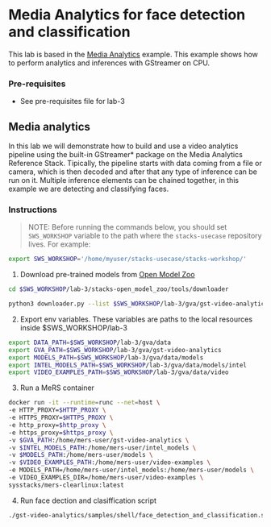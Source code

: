 # Media Analytics for face detection and classification

This lab is based in the [Media Analytics](https://docs.01.org/clearlinux/latest/guides/stacks/mers.html#media-analytics) example. This example shows how to perform analytics and inferences with GStreamer on CPU.

### Pre-requisites

* See pre-requisites file for lab-3

## Media analytics

In this lab we will demonstrate how to build and use a video analytics pipeline using the built-in GStreamer* package on the Media Analytics Reference Stack.
Tipically, the pipeline starts with data coming from a file or camera, which is then decoded and after that any type of inference can be run on it. Multiple inference elements can be chained together, in this example we are detecting and classifying faces.

### Instructions

>NOTE: Before running the commands below, you should set `SWS_WORKSHOP` variable to the path where the `stacks-usecase` repository lives. For example:

```bash
export SWS_WORKSHOP='/home/myuser/stacks-usecase/stacks-workshop/'
```

1. Download pre-trained models from [Open Model Zoo](https://github.com/opencv/open_model_zoo.git)

```bash
cd $SWS_WORKSHOP/lab-3/stacks-open_model_zoo/tools/downloader

python3 downloader.py --list $SWS_WORKSHOP/lab-3/gva/gst-video-analytics/samples/model_downloader_configs/intel_models_for_samples.LST -o $SWS_WORKSHOP/lab-3/gva/data/models/intel
```
2. Export env variables. These variables are paths to the local resources inside $SWS_WORKSHOP/lab-3

```bash
export DATA_PATH=$SWS_WORKSHOP/lab-3/gva/data
export GVA_PATH=$SWS_WORKSHOP/lab-3/gva/gst-video-analytics
export MODELS_PATH=$SWS_WORKSHOP/lab-3/gva/data/models
export INTEL_MODELS_PATH=$SWS_WORKSHOP/lab-3/gva/data/models/intel
export VIDEO_EXAMPLES_PATH=$SWS_WORKSHOP/lab-3/gva/data/video
```

3. Run a MeRS container

```bash
docker run -it --runtime=runc --net=host \
-e HTTP_PROXY=$HTTP_PROXY \
-e HTTPS_PROXY=$HTTPS_PROXY \
-e http_proxy=$http_proxy \
-e https_proxy=$https_proxy \
-v $GVA_PATH:/home/mers-user/gst-video-analytics \
-v $INTEL_MODELS_PATH:/home/mers-user/intel_models \
-v $MODELS_PATH:/home/mers-user/models \
-v $VIDEO_EXAMPLES_PATH:/home/mers-user/video-examples \
-e MODELS_PATH=/home/mers-user/intel_models:/home/mers-user/models \
-e VIDEO_EXAMPLES_DIR=/home/mers-user/video-examples \
sysstacks/mers-clearlinux:latest
```

4. Run face dection and clasiffication script

```bash
./gst-video-analytics/samples/shell/face_detection_and_classification.sh $VIDEO_EXAMPLES_DIR/face-demographics-walking-and-pause.mp4
```
